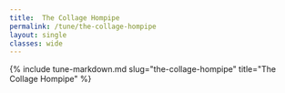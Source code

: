```yaml
---
title:  The Collage Hompipe
permalink: /tune/the-collage-hompipe
layout: single
classes: wide
---
```

{% include tune-markdown.md slug="the-collage-hompipe" title="The Collage Hompipe" %}
